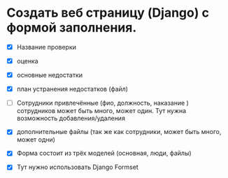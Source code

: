 # Создать веб страницу (Django) с формой заполнения.
- [X] Название проверки
- [X] оценка
- [X] основные недостатки
- [X] план устранения недостатков (файл)
- [ ] Сотрудники привлечённые (фио, должность, наказание ) сотрудников может быть много, может один. Тут нужна возможность добавления/удаления
- [X] дополнительные файлы (так же как сотрудники, может быть много, может одни)

- [X] Форма состоит из трёх моделей (основная, люди, файлы)
- [X] Тут нужно использовать Django Formset